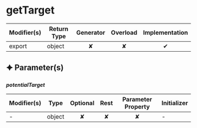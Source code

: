 # getTarget

| Modifier(s)                            | Return Type                    | Generator                        | Overload                         | Implementation                        |
|----------------------------------------|--------------------------------|:--------------------------------:|:--------------------------------:|:-------------------------------------:|
| export | object | ✘ | ✘  | ✔ |

## &#128966; Parameter(s)

_**potentialTarget**_

| Modifier(s)                              | Type                        | Optional                           | Rest                          | Parameter Property                          | Initializer                       |
|------------------------------------------|-----------------------------|:----------------------------------:|:-----------------------------:|:-------------------------------------------:|-----------------------------------|
| - | object | ✘  | ✘ | ✘ | - |
